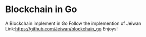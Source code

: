 # Blockchain in Go
A Blockchain implement in Go
Follow the implemention of Jeiwan
Link:https://github.com/Jeiwan/blockchain_go
Enjoys!